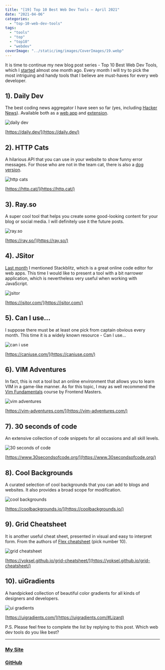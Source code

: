```yaml
---
title: "[19] Top 10 Best Web Dev Tools – April 2021"
date: "2021-04-06"
categories:
  - "top-10-web-dev-tools"
tags:
  - "tools"
  - "top"
  - "top10"
  - "webdev"
coverImage: "../static/img/images/CoverImages/19.webp"
---
```


It is time to continue my new blog post series - Top 10 Best Web Dev Tools, which I [started](https://create-react-app.com/18-top-10-web-dev-tools-03-2021/) almost one month ago. Every month I will try to pick the most intriguing and handy tools that I believe are must-haves for every web developer.

## 1). Daily Dev

The best coding news aggregator I have seen so far (yes, including [Hacker News](https://create-react-app.com/15-best-developer-resources-in-2020/)). Available both as a [web app](https://app.daily.dev/) and [extension](https://r.daily.dev/chrome).

![daily dev](https://reverent-carson-67c52e.netlify.app/static/img/images/19/19/Screenshot-2021-04-06-at-16.30.36.png)

[https://daily.dev/](https://daily.dev/)

## 2). HTTP Cats

A hilarious API that you can use in your website to show funny error messages. For those who are not in the team cat, there is also a [dog version](https://httpstatusdogs.com/).

![http cats](https://reverent-carson-67c52e.netlify.app/static/img/images/19/19/Screenshot-2021-04-06-at-16.27.26.png)

[https://http.cat/](https://http.cat/)

## 3). Ray.so

A super cool tool that helps you create some good-looking content for your blog or social media. I will definitely use it the future posts.

![ray.so](https://reverent-carson-67c52e.netlify.app/static/img/images/19/19/Screenshot-2021-04-06-at-16.28.20.png)

[https://ray.so/](https://ray.so/)

## 4). JSitor

[Last month](https://create-react-app.com/18-top-10-web-dev-tools-03-2021/) I mentioned Stackblitz, which is a great online code editor for web apps. This time I would like to present a tool with a bit narrower application, which is nevertheless very useful when working with JavaScript.

![jsitor](https://reverent-carson-67c52e.netlify.app/static/img/images/19/Screenshot-2021-04-06-at-16.29.28.png)

[https://jsitor.com/](https://jsitor.com/)

## 5). Can I use...

I suppose there must be at least one pick from captain obvious every month. This time it is a widely known resource - Can I use...

![can i use](https://reverent-carson-67c52e.netlify.app/static/img/images/19/Screenshot-2021-04-06-at-16.30.23.png)

[https://caniuse.com/](https://caniuse.com/)

## 6). VIM Adventures

In fact, this is not a tool but an online environment that allows you to learn VIM in a game-like manner. As for this topic, I may as well recommend the [Vim Fundamentals](https://frontendmasters.com/workshops/vim-fundamentals/) course by Frontend Masters.

![vim adventures](https://reverent-carson-67c52e.netlify.app/static/img/images/19/Screenshot-2021-04-06-at-16.29.00.png)

[https://vim-adventures.com/](https://vim-adventures.com/)

## 7). 30 seconds of code

An extensive collection of code snippets for all occasions and all skill levels.

![30 seconds of code](https://reverent-carson-67c52e.netlify.app/static/img/images/19/Screenshot-2021-04-06-at-16.20.02.png)

[https://www.30secondsofcode.org/](https://www.30secondsofcode.org/)

## 8). Cool Backgrounds

A curated selection of cool backgrounds that you can add to blogs and websites. It also provides a broad scope for modification.

![cool backgrounds](https://reverent-carson-67c52e.netlify.app/static/img/images/19/Screenshot-2021-04-06-at-16.26.57.png)

[https://coolbackgrounds.io/](https://coolbackgrounds.io/)

## 9). Grid Cheatsheet

It is another useful cheat sheet, presented in visual and easy to interpret form. From the authors of [Flex cheatsheet](https://create-react-app.com/18-top-10-web-dev-tools-03-2021/) (pick number 10).

![grid cheatsheet](https://reverent-carson-67c52e.netlify.app/static/img/images/19/Screenshot-2021-04-06-at-16.31.41.png)

[https://yoksel.github.io/grid-cheatsheet/](https://yoksel.github.io/grid-cheatsheet/)

## 10). uiGradients

A handpicked collection of beautiful color gradients for all kinds of designers and developers.

![ui gradients](https://reverent-carson-67c52e.netlify.app/static/img/images/19/IMG_0180.jpg)

[https://uigradients.com/](https://uigradients.com/#Lizard)

P.S. Please feel free to complete the list by replying to this post. Which web dev tools do you like best?

---

### [My Site](https://villivald.com/)

### [GitHub](https://github.com/villivald)
